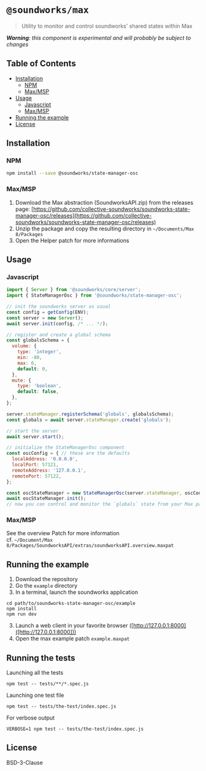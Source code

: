 # `@soundworks/max`

> Utility to monitor and control soundworks' shared states within Max

<!--![Max screenshot](./resources/max.png)-->

_**Warning**: this component is experimental and will probably be subject to changes_

## Table of Contents

<!-- toc -->

- [Installation](#installation)
  * [NPM](#npm)
  * [Max/MSP](#maxmsp)
- [Usage](#usage)
  * [Javascript](#javascript)
  * [Max/MSP](#maxmsp-1)
- [Running the example](#running-the-example)
- [License](#license)

<!-- tocstop -->

## Installation

### NPM

```sh
npm install --save @soundworks/state-manager-osc
```

### Max/MSP

1. Download the Max abstraction (SoundworksAPI.zip) from the releases page: [https://github.com/collective-soundworks/soundworks-state-manager-osc/releases](https://github.com/collective-soundworks/soundworks-state-manager-osc/releases)
2. Unzip the package and copy the resulting directory in `~/Documents/Max 8/Packages`
3. Open the Helper patch for more informations

## Usage

### Javascript

```js
import { Server } from '@soundworks/core/server';
import { StateManagerOsc } from '@soundworks/state-manager-osc';

// init the soundworks server as usual
const config = getConfig(ENV);
const server = new Server();
await server.init(config, /* ... */);

// register and create a global schema
const globalsSchema = {
  volume: {
    type: 'integer',
    min: -80,
    max: 6,
    default: 0,
  },
  mute: {
    type: 'boolean',
    default: false,
  },
};

server.stateManager.registerSchema('globals', globalsSchema);
const globals = await server.stateManager.create('globals');

// start the server
await server.start();

// initialize the StateManagerOsc component
const oscConfig = { // these are the defaults
  localAddress: '0.0.0.0',
  localPort: 57121,
  remoteAddress: '127.0.0.1',
  remotePort: 57122,
};

const oscStateManager = new StateManagerOsc(server.stateManager, oscConfig);
await oscStateManager.init();
// now you can control and monitor the `globals` state from your Max patch
```

### Max/MSP

See the overview Patch for more information  
cf. `~/Document/Max 8/Packages/SoundworksAPI/extras/soundworksAPI.overview.maxpat`

## Running the example

1. Download the repository
2. Go the `example` directory
3. In a terminal, launch the soundworks application

```
cd path/to/soundworks-state-manager-osc/example
npm install 
npm run dev
```

3. Launch a web client in your favorite browser ([http://127.0.0.1:8000]([http://127.0.0.1:8000]))
4. Open the max example patch `example.maxpat`


## Running the tests

Launching all the tests

```
npm test -- tests/**/*.spec.js
```

Launching one test file

```
npm test -- tests/the-test/index.spec.js
```

For verbose output

```
VERBOSE=1 npm test -- tests/the-test/index.spec.js
```

## License

BSD-3-Clause
